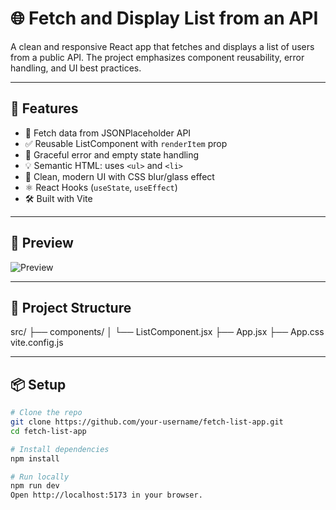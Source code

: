 # 🌐 Fetch and Display List from an API

A clean and responsive React app that fetches and displays a list of users from a public API. The project emphasizes component reusability, error handling, and UI best practices.

---

## 🚀 Features

- 🔁 Fetch data from JSONPlaceholder API
- ✅ Reusable ListComponent with `renderItem` prop
- 🧼 Graceful error and empty state handling
- 💡 Semantic HTML: uses `<ul>` and `<li>`
- 🎨 Clean, modern UI with CSS blur/glass effect
- ⚛️ React Hooks (`useState`, `useEffect`)
- 🛠️ Built with Vite

---

## 🧩 Preview

![Preview](preview.png)

---

## 📁 Project Structure

src/
├── components/
│ └── ListComponent.jsx
├── App.jsx
├── App.css
vite.config.js

---

## 📦 Setup

```bash
# Clone the repo
git clone https://github.com/your-username/fetch-list-app.git
cd fetch-list-app

# Install dependencies
npm install

# Run locally
npm run dev
Open http://localhost:5173 in your browser.

```

